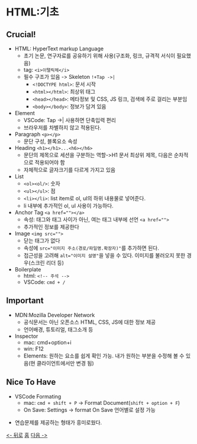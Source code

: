 # HTML:기초
## Crucial!
- HTML: HyperText markup Language
    - 초기 논문, 연구자료를 공유하기 위해 사용(구조화, 링크, 규격적 서식이 필요했음)
    - tag: `<i>이탤릭체</i>`
    - 필수 구조가 있음 -> Skeleton `!+Tap ->|`
        - `<!DOCTYPE html>`: 문서 시작
        - `<html></html>`: 최상위 태그
        - `<head></head>`: 메타정보 및 CSS, JS 링크, 검색에 주로 걸리는 부분임
        - `<body></body>`: 정보가 담겨 있음
- Element
    - VSCode: Tap ->| 사용하면 단축입력 편리
    - 브라우저를 차별하지 않고 적용된다.
- Paragraph `<p></p>`
    - 문단 구성, 블록요소 속성
- Heading `<h1></h1>...<h6></h6>`
    - 문단의 제목으로 세션을 구분하는 역할->H1 문서 최상위 제목, 다음은 순차적으로 적용되어야 함
    - 자체적으로 글자크기를 다르게 가지고 있음
- List 
    - `<ol><ol/>`: 숫자
    - `<ul></ul>`: 점
    - `<li></li>`: list item로 ol, ul의 하위 내용물로 넣어준다.
    - li 내부에 추가적인 ol, ul 사용이 가능하다.
- Anchor Tag `<a href=""></a>`
    - 속성: 태그와 태그 사이가 아닌, 여는 태그 내부에 선언 `<a href="">`
    - 추가적인 정보를 제공한다
- Image `<img src="">`
    - 닫는 태그가 없다
    - 속성에 `src="이미지 주소(경로/파일명.확장자)"`를 추가하면 된다.
    - 접근성을 고려해 `alt="이미지 설명"`을 넣을 수 있다. 이미지를 불러오지 못한 경우(스크린 리더 등)
- Boilerplate
    - html: `<!-- 주석 -->` 
    - VSCode: `cmd + /`
## Important
- MDN:Mozilla Developer Network
    - 공식문서는 아닌 오픈소스 HTML, CSS, JS에 대한 정보 제공
    - 언어배경, 튜토리얼, 태그소개 등
- Inspector
    - mac: cmd+option+i
    - win: F12
    - Elements: 원하는 요소를 쉽게 확인 가능. 내가 원하는 부분을 수정해 볼 수 있음(현 클라이언트에서만 변경 됨)
## Nice To Have
- VSCode Formating    
    - mac: `cmd + shift + P` -> Format Document(`shift + option + F`)
    - On Save: Settings -> format On Save 언어별로 설정 가능

* 연습문제를 제공하는 형태가 흥미로웠다.

[<- 뒤로](./section02.md) [홈](../info.md) [다음 ->](./section04.md)